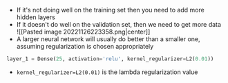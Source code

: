 - If it's not doing well on the training set then you need to add more hidden layers
- If it doesn't do well on the validation set, then we need to get more data
![[Pasted image 20221126223358.png|center]]
- A larger neural network will usually do better than a smaller one, assuming regularization is chosen appropriately
```python
layer_1 = Dense(25, activation='relu', kernel_regularizer=L2(0.01))
```
- `kernel_regularizer=L2(0.01)` is the lambda regularization value